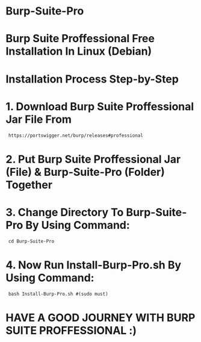 # Burp-Suite-Pro
# Burp Suite Proffessional Free Installation In Linux (Debian)
# Installation Process Step-by-Step
# 1. Download Burp Suite Proffessional Jar File From 
     https://portswigger.net/burp/releases#professional
# 2. Put Burp Suite Proffessional Jar (File) &  Burp-Suite-Pro (Folder) Together
# 3. Change Directory To  Burp-Suite-Pro By Using Command:
     cd Burp-Suite-Pro
# 4. Now Run Install-Burp-Pro.sh By Using Command:
     bash Install-Burp-Pro.sh #(sudo must)
# HAVE A GOOD JOURNEY WITH BURP SUITE PROFFESSIONAL :)




